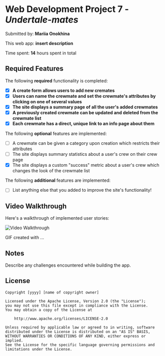 # Web Development Project 7 - *Undertale-mates*

Submitted by: **Mariia Onokhina**

This web app: **insert description**

Time spent: **14** hours spent in total

## Required Features

The following **required** functionality is completed:

- [X] **A create form allows users to add new cremates**
- [X] **Users can name the crewmate and set the crewmate's attributes by clicking on one of several values**
- [X] **The site displays a summary page of all the user's added crewmates**
- [X] **A previously created crewmate can be updated and deleted from the crewmate list**
- [X] **Each crewmate has a direct, unique link to an info page about them**

The following **optional** features are implemented:

- [ ] A crewmate can be given a category upon creation which restricts their attributes
- [ ] The site displays summary statistics about a user's crew on their crew page 
- [X] The site displays a custom "success" metric about a user's crew which changes the look of the crewmate list

The following **additional** features are implemented:

* [ ] List anything else that you added to improve the site's functionality!

## Video Walkthrough

Here's a walkthrough of implemented user stories:

<img src='http://i.imgur.com/link/to/your/gif/file.gif' title='Video Walkthrough' width='' alt='Video Walkthrough' />

<!-- Replace this with whatever GIF tool you used! -->
GIF created with ...  
<!-- Recommended tools:
[Kap](https://getkap.co/) for macOS
[ScreenToGif](https://www.screentogif.com/) for Windows
[peek](https://github.com/phw/peek) for Linux. -->

## Notes

Describe any challenges encountered while building the app.

## License

    Copyright [yyyy] [name of copyright owner]

    Licensed under the Apache License, Version 2.0 (the "License");
    you may not use this file except in compliance with the License.
    You may obtain a copy of the License at

        http://www.apache.org/licenses/LICENSE-2.0

    Unless required by applicable law or agreed to in writing, software
    distributed under the License is distributed on an "AS IS" BASIS,
    WITHOUT WARRANTIES OR CONDITIONS OF ANY KIND, either express or implied.
    See the License for the specific language governing permissions and
    limitations under the License.
